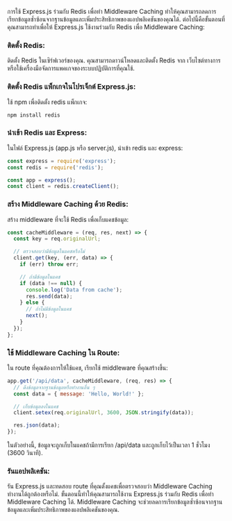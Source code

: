 การใช้ Express.js ร่วมกับ Redis เพื่อทำ Middleware Caching ทำให้คุณสามารถลดการเรียกข้อมูลซ้ำซ้อนจากฐานข้อมูลและเพิ่มประสิทธิภาพของแอปพลิเคชันของคุณได้. ต่อไปนี้คือขั้นตอนที่คุณสามารถทำเพื่อให้ Express.js ใช้งานร่วมกับ Redis เพื่อ Middleware Caching:

### ติดตั้ง Redis:

ติดตั้ง Redis ในเซิร์ฟเวอร์ของคุณ. คุณสามารถดาวน์โหลดและติดตั้ง Redis จาก เว็บไซต์ทางการ หรือใช้เครื่องมือจัดการแพคเกจของระบบปฏิบัติการที่คุณใช้.
### ติดตั้ง Redis แพ็กเกจในโปรเจ็กต์ Express.js:

ใช้ npm เพื่อติดตั้ง redis แพ็กเกจ:
```js client
npm install redis
```
### นำเข้า Redis และ Express:

ในไฟล์ Express.js (app.js หรือ server.js), นำเข้า redis และ express:
```js client
const express = require('express');
const redis = require('redis');

const app = express();
const client = redis.createClient();
```
### สร้าง Middleware Caching ด้วย Redis:

สร้าง middleware ที่จะใช้ Redis เพื่อเก็บแคชข้อมูล:
```js client
const cacheMiddleware = (req, res, next) => {
  const key = req.originalUrl;

  // ตรวจสอบว่ามีข้อมูลในแคชหรือไม่
  client.get(key, (err, data) => {
    if (err) throw err;

    // ถ้ามีข้อมูลในแคช
    if (data !== null) {
      console.log('Data from cache');
      res.send(data);
    } else {
      // ถ้าไม่มีข้อมูลในแคช
      next();
    }
  });
};
```
### ใช้ Middleware Caching ใน Route:

ใน route ที่คุณต้องการให้ใช้แคช, เรียกใช้ middleware ที่คุณสร้างขึ้น:

```js client
app.get('/api/data', cacheMiddleware, (req, res) => {
  // ดึงข้อมูลจากฐานข้อมูลหรือทำงานอื่น ๆ
  const data = { message: 'Hello, World!' };

  // เก็บข้อมูลลงในแคช
  client.setex(req.originalUrl, 3600, JSON.stringify(data));

  res.json(data);
});
``` 
ในตัวอย่างนี้, ข้อมูลจะถูกเก็บในแคชถ้ามีการเรียก /api/data และถูกเก็บไว้เป็นเวลา 1 ชั่วโมง (3600 วินาที).

### รันแอปพลิเคชัน:

รัน Express.js และทดสอบ route ที่คุณตั้งแคชเพื่อตรวจสอบว่า Middleware Caching ทำงานได้ถูกต้องหรือไม่.
ขั้นตอนนี้ทำให้คุณสามารถใช้งาน Express.js ร่วมกับ Redis เพื่อทำ Middleware Caching ได้. Middleware Caching จะช่วยลดการเรียกข้อมูลซ้ำซ้อนจากฐานข้อมูลและเพิ่มประสิทธิภาพของแอปพลิเคชันของคุณ.
